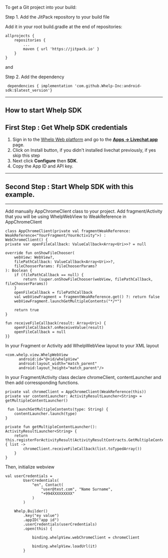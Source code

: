 To get a Git project into your build:

Step 1. Add the JitPack repository to your build file

Add it in your root build.gradle at the end of repositories:

	allprojects {
		repositories {
			...
			maven { url 'https://jitpack.io' }
		}
	}
  
  and
  
  Step 2. Add the dependency

 	 dependencies { implementation 'com.github.Whelp-Inc:android-sdk:$latest_version'}
-----------------------------------------------------------

How to start Whelp SDK
----------------------

First Step : Get Whelp SDK credentials 
----------------------------------------

1.  Sign in to the  [Whelp Web platform](https://web.getwhelp.com)  and go to the  [**Apps -> Livechat app**](https://web.getwhelp.com/apps/webchat)  page.
2.  Click on Install button, if you didn't installed livechat previously, if yes skip this step
3.  Next click  **Configure**  then  **SDK**.
4.  Copy the App ID and API key.

----------------------------------------

Second Step : Start Whelp SDK with this example.
-----------------------------------------------

-----------------------------------

Add manually AppChromeClient class to your project. Add fragment/Activity that you will be using WhelpWebView to WeakReference in AppChromeClient

	class AppChromeClient(private val fragmentWeakReference: WeakReference<"YourFragment/YourActivity">) :
    WebChromeClient() {
    private var openFileCallback: ValueCallback<Array<Uri>>? = null

    override fun onShowFileChooser(
        webView: WebView?,
        filePathCallback: ValueCallback<Array<Uri>>?,
        fileChooserParams: FileChooserParams?
    ): Boolean {
        if (filePathCallback == null) {
            return (super.onShowFileChooser(webView, filePathCallback, fileChooserParams))
        }
        openFileCallback = filePathCallback
        val webViewFragment = fragmentWeakReference.get() ?: return false
        webViewFragment.launchGetMultipleContents("*/*")

        return true
    }

    fun receiveFileCallback(result: Array<Uri>) {
        openFileCallback?.onReceiveValue(result)
        openFileCallback = null
    }}
    
    
In your Fragment or Activity add WhelpWebView layout to your XML layout

	<com.whelp.view.WhelpWebView
          android:id="@+id/whelpView"
          android:layout_width="match_parent"
          android:layout_height="match_parent"/>

In your Fragment/Activity class declare chromeClient, contentLauncher and then add corressponding functions. 
    
    private val chromeClient = AppChromeClient(WeakReference(this))
    private var contentLauncher: ActivityResultLauncher<String> = getMultipleContentLauncher()
    
     fun launchGetMultipleContents(type: String) {
        contentLauncher.launch(type)
    }

    private fun getMultipleContentLauncher(): ActivityResultLauncher<String> {
        return this.registerForActivityResult(ActivityResultContracts.GetMultipleContents()) { list ->
            chromeClient.receiveFileCallback(list.toTypedArray())
        }
    }

Then, initialize webview

	val userCredentials =
            UserCredentials(
                "en", Contact(
                    "user@test.com", "Name Surname",
                    "+994XXXXXXXXX"
                )
            )

        Whelp.Builder()
            .key("ey value")
            .appID("app id")
            .userCredentials(userCredentials)
            .open(this) {

                binding.whelpView.webChromeClient = chromeClient

                binding.whelpView.loadUrl(it)
            }

  
